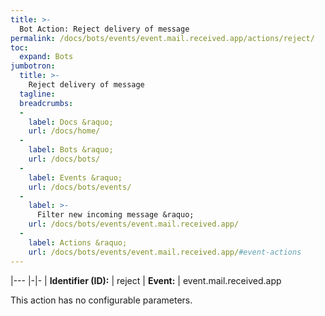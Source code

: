 ```yaml
---
title: >-
  Bot Action: Reject delivery of message
permalink: /docs/bots/events/event.mail.received.app/actions/reject/
toc:
  expand: Bots
jumbotron:
  title: >-
    Reject delivery of message
  tagline: 
  breadcrumbs:
  -
    label: Docs &raquo;
    url: /docs/home/
  -
    label: Bots &raquo;
    url: /docs/bots/
  -
    label: Events &raquo;
    url: /docs/bots/events/
  -
    label: >-
      Filter new incoming message &raquo;
    url: /docs/bots/events/event.mail.received.app/
  -
    label: Actions &raquo;
    url: /docs/bots/events/event.mail.received.app/#event-actions
---
```


|---
|-|-
| **Identifier (ID):** | reject
| **Event:** | event.mail.received.app

This action has no configurable parameters.

